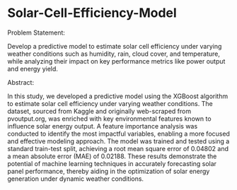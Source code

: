 # Solar-Cell-Efficiency-Model

Problem Statement:

Develop a predictive model to estimate solar cell efficiency under varying weather conditions
such as humidity, rain, cloud cover, and temperature, while analyzing their impact on key
performance metrics like power output and energy yield.

Abstract:

In this study, we developed a predictive model using the XGBoost algorithm to estimate solar
cell efficiency under varying weather conditions. The dataset, sourced from Kaggle and
originally web-scraped from pvoutput.org, was enriched with key environmental features
known to influence solar energy output. A feature importance analysis was conducted to
identify the most impactful variables, enabling a more focused and effective modeling
approach. The model was trained and tested using a standard train-test split, achieving a root
mean square error of 0.04802 and a mean absolute error (MAE) of 0.02188. These results
demonstrate the potential of machine learning techniques in accurately forecasting solar panel
performance, thereby aiding in the optimization of solar energy generation under dynamic
weather conditions.
